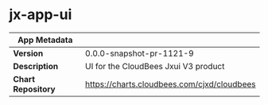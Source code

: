# jx-app-ui

|App Metadata||
|---|---|
| **Version** | 0.0.0-snapshot-pr-1121-9 |
| **Description** | UI for the CloudBees Jxui V3 product |
| **Chart Repository** | https://charts.cloudbees.com/cjxd/cloudbees |

